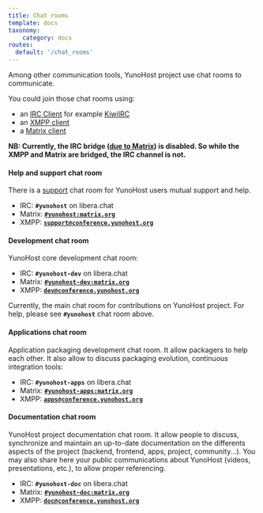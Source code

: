 ```yaml
---
title: Chat rooms
template: docs
taxonomy:
    category: docs
routes:
  default: '/chat_rooms'
---
```


Among other communication tools, YunoHost project use chat rooms to communicate.

You could join those chat rooms using:

- an [IRC Client](https://en.wikipedia.org/wiki/Comparison_of_Internet_Relay_Chat_clients) for example [KiwiIRC](https://web.libera.chat/#yunohost)
- an [XMPP client](https://en.wikipedia.org/wiki/Comparison_of_instant_messaging_clients)
- a [Matrix client](https://matrix.org/docs/guides/faq.html#what-clients-are-available%3F)

**NB: Currently, the IRC bridge ([due to Matrix](https://libera.chat/guides/faq#are-bridges-allowed)) is disabled. So while the XMPP and Matrix are bridged, the IRC channel is not.**

#### Help and support chat room

There is a [support](/help) chat room for YunoHost users mutual support and help.

- IRC: **`#yunohost`** on libera.chat
- Matrix: **[`#yunohost:matrix.org`](https://matrix.to/#/#yunohost:matrix.org)**
- XMPP: **[`support@conference.yunohost.org`](xmpp:support@conference.yunohost.org?join)**

#### Development chat room

YunoHost core development chat room:

- IRC: **`#yunohost-dev`** on libera.chat
- Matrix: **[`#yunohost-dev:matrix.org`](https://matrix.to/#/#yunohost-dev:matrix.org)**
- XMPP: **[`dev@conference.yunohost.org`](xmpp:dev@conference.yunohost.org?join)**

Currently, the main chat room for contributions on YunoHost project.
For help, please see **`#yunohost`** chat room above.

#### Applications chat room

Application packaging development chat room. It allow packagers to help each other.
It also allow to discuss packaging evolution, continuous integration tools:

- IRC: **`#yunohost-apps`** on libera.chat
- Matrix: **[`#yunohost-apps:matrix.org`](https://matrix.to/#/#yunohost-apps:matrix.org)**
- XMPP: **[`apps@conference.yunohost.org`](xmpp:apps@conference.yunohost.org?join)**

#### Documentation chat room

YunoHost project documentation chat room. It allow people to discuss, synchronize and maintain
an up-to-date documentation on the differents aspects of the project (backend, frontend, apps, project, community...).
You may also share here your public communications about YunoHost (videos, presentations, etc.), to allow proper referencing.

- IRC: **`#yunohost-doc`** on libera.chat
- Matrix: **[`#yunohost-doc:matrix.org`](https://matrix.to/#/#yunohost-doc:matrix.org)**
- XMPP: **[`doc@conference.yunohost.org`](xmpp:doc@conference.yunohost.org?join)**
